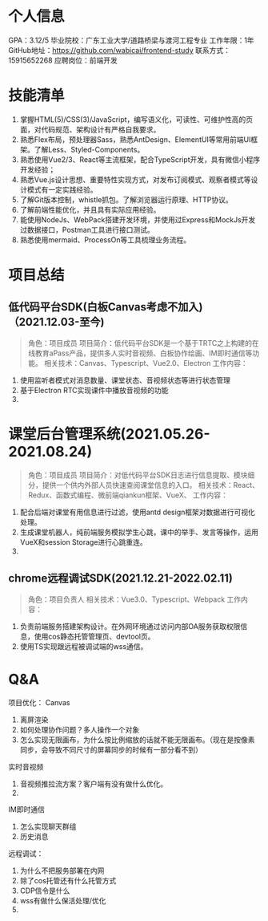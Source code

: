 # 个人信息
GPA：3.12/5
毕业院校：广东工业大学/道路桥梁与渡河工程专业
工作年限：1年
GitHub地址：https://github.com/wabicai/frontend-study
联系方式：15915652268
应聘岗位：前端开发

# 技能清单
1. 掌握HTML(5)/CSS(3)/JavaScript，编写语义化，可读性、可维护性高的页面，对代码规范、架构设计有严格自我要求。
2. 熟悉Flex布局，预处理器Sass，熟悉AntDesign、ElementUI等常用前端UI框架。了解Less、Styled-Components。
3. 熟悉使用Vue2/3、React等主流框架，配合TypeScript开发，具有微信小程序开发经验；
4. 熟悉Vue.js设计思想、重要特性实现方式，对发布订阅模式、观察者模式等设计模式有一定实践经验。
5. 了解Git版本控制，whistle抓包。了解浏览器运行原理、HTTP协议。
6. 了解前端性能优化，并且具有实际应用经验。
7. 能使用NodeJs、WebPack搭建开发环境，并使用过Express和MockJs开发过数据接口，Postman工具进行接口测试。
8. 熟悉使用mermaid、ProcessOn等工具梳理业务流程。
# 项目总结
## 低代码平台SDK(白板Canvas考虑不加入)（2021.12.03-至今)
> 角色：项目成员
项目简介：低代码平台SDK是一个基于TRTC之上构建的在线教育aPass产品，提供多人实时音视频、白板协作绘画、IM即时通信等功能。
相关技术：Canvas、Typescript、Vue2.0、Electron
工作内容：
1. 使用监听者模式对消息数量、课堂状态、音视频状态等进行状态管理
2. 基于Electron RTC实现课件中播放音视频的功能
3. 

# 课堂后台管理系统(2021.05.26-2021.08.24)
> 角色：项目成员
项目简介：对低代码平台SDK日志进行信息提取、模块细分，提供一个供内外部人员快速查阅课堂信息的入口。
相关技术：React、Redux、函数式编程、微前端qiankun框架、VueX、
工作内容：
1. 配合后端对课堂有用信息进行过滤，使用antd design框架对数据进行可视化处理。
2. 生成课堂机器人，纯前端服务模拟学生心跳，课中的举手、发言等操作，运用VueX和session Storage进行心跳重连。
3. 

## chrome远程调试SDK(2021.12.21-2022.02.11)
> 角色：项目负责人
相关技术：Vue3.0、Typescript、Webpack
工作内容：
1. 负责前端服务搭建架构设计。在外网环境通过访问内部OA服务获取权限信息，使用cos静态托管管理页、devtool页。
2. 使用TS实现跟远程被调试端的wss通信。

# Q&A
项目优化：
Canvas
1. 离屏渲染
2. 如何处理协作问题？多人操作一个对象
3. 怎么实现无限画布，为什么按比例缩放的话就不能无限画布。（现在是按像素同步，会导致不同尺寸的屏幕同步的时候有一部分看不到）

实时音视频
1. 音视频推拉流方案？客户端有没有做什么优化。
2. 

IM即时通信
1. 怎么实现聊天群组
2. 历史消息

远程调试：
1. 为什么不把服务部署在内网
2. 除了cos托管还有什么托管方式
3. CDP信令是什么
4. wss有做什么保活处理/优化
5. 


